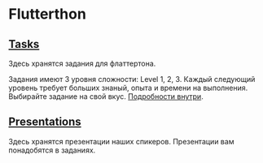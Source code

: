 # Flutterthon

## [Tasks](https://github.com/kontur-flutterton/Flutterthon/tree/master/Tasks)
Здесь хранятся задания для флаттертона.

Задания имеют 3 уровня сложности: Level 1, 2, 3. Каждый следующий уровень требует больших знаный, опыта и времени на выполнения. Выбирайте задание на свой вкус. [Подробности внутри](https://github.com/kontur-flutterton/Flutterthon/tree/master/Tasks).

## [Presentations](https://github.com/kontur-flutterton/Flutterthon/tree/master/Presentations)
Здесь хранятся презентации наших спикеров. Презентации вам понадобятся в заданиях.
